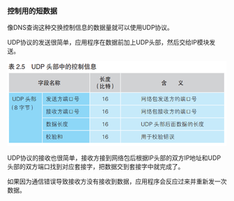 ### 控制用的短数据

像DNS查询这种交换控制信息的数据量就可以使用UDP协议。

UDP协议的发送很简单，应用程序在数据前加上UDP头部，然后交给IP模块发送。

![UDP头部](img/image20.png)

UDP协议的接收也很简单，接收方接到网络包后根据IP头部的双方IP地址和UDP头部的双方端口找到对应套接字，把数据交到套接字中就完成了。

如果因为通信错误导致接收方没有接收到数据，应用程序会反应过来并重新发一次数据。